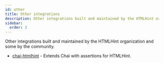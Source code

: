 ```yaml
---
id: other
title: Other integrations
description: Other integrations built and maintained by the HTMLHint organization and some by the community.
sidebar:
  order: 3
---
```


Other integrations built and maintained by the HTMLHint organization and some by the community.

- [chai-htmlhint](https://github.com/htmlhint/chai-htmlhint) - Extends Chai with assertions for HTMLHint.
